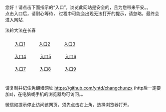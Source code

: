 您好！请点击下面指示的“入口”，浏览此网站是安全的，且为您带来平安。。 <br/>
点击入口后，请耐心等待， 过程中可能会出现无法打开的提示，请忽略，最终会进入网站. </br>

法轮大法在长春<br/>
<div style="padding:10px"><a style="margin:20px" target="_blank" href="https://d13xaj0s0lma02.cloudfront.net/2Qpsp?gkvrjzfz" id="ccLink1" rel="nofollow">入口1</a> <a target="_blank" style="margin:20px" href="https://d1f7pndbq6xyzy.cloudfront.net/2Qpsp?ygcrjaah" id="ccLink2" rel="nofollow">入口2</a> <a style="margin:20px" target="_blank" href="https://d3pivszctl2cf9.cloudfront.net/2Qpsp?lnqfypb" id="ccLink3" rel="nofollow">入口3</a></div>

<div style="padding:10px" ><a style="margin:20px" target="_blank" href="https://d13xaj0s0lma02.cloudfront.net/2Qpsp?gkvrjzfz" id="ccLink4" rel="nofollow">入口4</a> <a style="margin:20px" href="https://d1f7pndbq6xyzy.cloudfront.net/2Qpsp?ygcrjaah" target="_blank" id="ccLink5" rel="nofollow">入口5</a> <a style="margin:20px" href="https://d3pivszctl2cf9.cloudfront.net/2Qpsp?lnqfypb" target="_blank" id="ccLink6" rel="nofollow">入口6</a></div>

<div style="padding:10px"><a style="margin:20px" target="_blank" href="https://d13xaj0s0lma02.cloudfront.net/2Qpsp?gkvrjzfz" id="ccLink7" rel="nofollow">入口7</a> <a style="margin:20px" href="https://d1f7pndbq6xyzy.cloudfront.net/2Qpsp?ygcrjaah" target="_blank" id="ccLink8" rel="nofollow">入口8</a> <a style="margin:20px" target="_blank" href="https://d3pivszctl2cf9.cloudfront.net/2Qpsp?lnqfypb" id="ccLink9" rel="nofollow">入口9</a></div>

<br/>



请复制并记住免翻墙网址 https://github.com/yntd/changchunzx (http后一定要加s)，在电脑或手机的浏览器均可访问。。<br/>

微信如提示停止访问该网页，须先点击右上角，选择浏览器打开。
